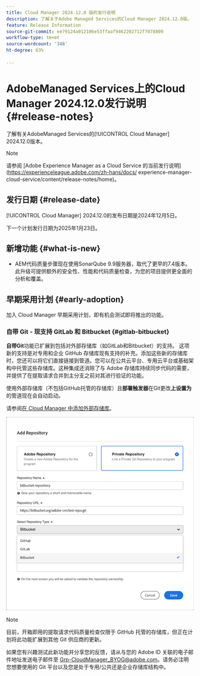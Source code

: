 ```yaml
---
title: Cloud Manager 2024.12.0 版的发行说明
description: 了解关于Adobe Managed Services的Cloud Manager 2024.12.0版。
feature: Release Information
source-git-commit: ee79124a012106e53ffaaf9462202712f7078809
workflow-type: tm+mt
source-wordcount: '348'
ht-degree: 63%

---
```


# AdobeManaged Services上的Cloud Manager 2024.12.0发行说明 {#release-notes}

<!-- RELEASE WIKI  https://wiki.corp.adobe.com/display/DMSArchitecture/Cloud+Manager+2024.12.0+Release -->

了解有关AdobeManaged Services的[!UICONTROL Cloud Manager] 2024.12.0版本。

>[!NOTE]
>
>请参阅 [Adobe Experience Manager as a Cloud Service 的当前发行说明](https://experienceleague.adobe.com/zh-hans/docs/ experience-manager-cloud-service/content/release-notes/home)。

## 发行日期 {#release-date}

<!-- SAVE FOR FUTURE POSSIBLE USE No notable bugs or features for the September release of Cloud Manager. -->

[!UICONTROL Cloud Manager] 2024.12.0的发布日期是2024年12月5日。

下一个计划发行日期为2025年1月23日。

## 新增功能 {#what-is-new}

* AEM代码质量步骤现在使用SonarQube 9.9服务器，取代了更早的7.4版本。 此升级可提供额外的安全性、性能和代码质量检查，为您的项目提供更全面的分析和覆盖。<!-- CMGR-45683 -->

## 早期采用计划 {#early-adoption}

加入 Cloud Manager 早期采用计划，即有机会测试即将推出的功能。

### 自带 Git - 现支持 GitLab 和 Bitbucket {#gitlab-bitbucket}

<!-- BOTH CS & AMS -->

**自带Git**&#x200B;功能已扩展到包括对外部存储库（如GitLab和Bitbucket）的支持。 这项新的支持是对专用和企业 GitHub 存储库现有支持的补充。添加这些新的存储库时，您还可以将它们直接链接到管道。您可以在公共云平台、专用云平台或基础架构中托管这些存储库。这种集成还消除了与 Adobe 存储库持续同步代码的需要，并提供了在提取请求合并到主分支之前对其进行验证的功能。

使用外部存储库（不包括GitHub托管的存储库）且&#x200B;**部署触发器**&#x200B;在Git更改&#x200B;**上设置为**&#x200B;的管道现在会自动启动。

请参阅[在 Cloud Manager 中添加外部存储库](/help/managing-code/external-repositories.md)。

![添加“存储库”对话框](/help/release-notes/assets/repositories-add-release-notes.png)

>[!NOTE]
>
>目前，开箱即用的提取请求代码质量检查仅限于 GitHub 托管的存储库，但正在计划将此功能扩展到其他 Git 供应商的更新。

如果您有兴趣测试此新功能并分享您的反馈，请从与您的 Adobe ID 关联的电子邮件地址发送电子邮件至 [Grp-CloudManager_BYOG@adobe.com](mailto:Grp-CloudManager_BYOG@adobe.com)。请务必注明您想要使用的 Git 平台以及您是处于专用/公共还是企业存储库结构中。


<!-- ## Bug fixes {#bug-fixes}

* A

Known Issues {#known-issues}

* A -->
